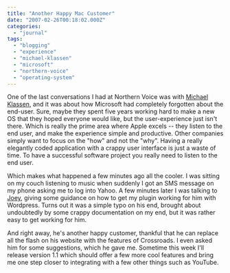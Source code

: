 ```yaml
---
title: "Another Happy Mac Customer"
date: "2007-02-26T00:18:02.000Z"
categories: 
  - "journal"
tags: 
  - "blogging"
  - "experience"
  - "michael-klassen"
  - "microsoft"
  - "northern-voice"
  - "operating-system"
---
```


One of the last conversations I had at Northern Voice was with [Michael Klassen](http://www.michaelklassen.com/), and it was about how Microsoft had completely forgotten about the end-user. Sure, maybe they spent five years working hard to make a new OS that they hoped everyone would like, but the user-experience just isn't there. Which is really the prime area where Apple excels -- they listen to the end user, and make the experience simple and productive. Other companies simply want to focus on the "how" and not the "why". Having a really elegantly coded application with a crappy user interface is just a waste of time. To have a successful software project you really need to listen to the end user.

Which makes what happened a few minutes ago all the cooler. I was sitting on my couch listening to music when suddenly I got an SMS message on my phone asking me to log into Yahoo. A few minutes later I was talking to [Joey](http://josephprimiani.com/), giving some guidance on how to get my plugin working for him with Wordpress. Turns out it was a simple typo on his end, brought about undoubtedly by some crappy documentation on my end, but it was rather easy to get working for him.

And right away, he's another happy customer, thankful that he can replace all the flash on his website with the features of Crossroads. I even asked him for some suggestions, which he gave me. Sometime this week I'll release version 1.1 which should offer a few more cool features and bring me one step closer to integrating with a few other things such as YouTube.
